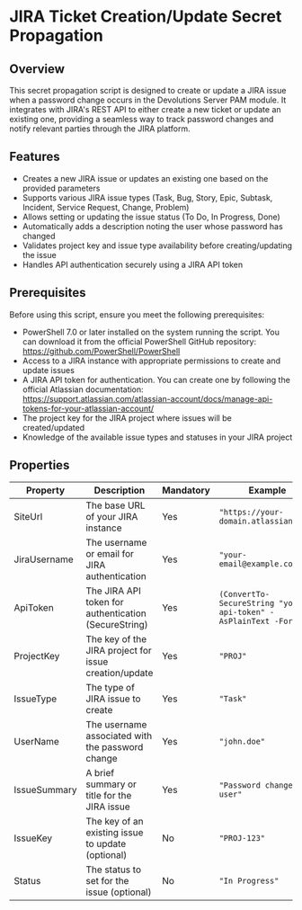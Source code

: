 # JIRA Ticket Creation/Update Secret Propagation

## Overview

This secret propagation script is designed to create or update a JIRA issue when a password change occurs in the Devolutions Server PAM module. It integrates with JIRA's REST API to either create a new ticket or update an existing one, providing a seamless way to track password changes and notify relevant parties through the JIRA platform.

## Features

- Creates a new JIRA issue or updates an existing one based on the provided parameters
- Supports various JIRA issue types (Task, Bug, Story, Epic, Subtask, Incident, Service Request, Change, Problem)
- Allows setting or updating the issue status (To Do, In Progress, Done)
- Automatically adds a description noting the user whose password has changed
- Validates project key and issue type availability before creating/updating the issue
- Handles API authentication securely using a JIRA API token

## Prerequisites

Before using this script, ensure you meet the following prerequisites:

- PowerShell 7.0 or later installed on the system running the script. You can download it from the official PowerShell GitHub repository: https://github.com/PowerShell/PowerShell
- Access to a JIRA instance with appropriate permissions to create and update issues
- A JIRA API token for authentication. You can create one by following the official Atlassian documentation: https://support.atlassian.com/atlassian-account/docs/manage-api-tokens-for-your-atlassian-account/
- The project key for the JIRA project where issues will be created/updated
- Knowledge of the available issue types and statuses in your JIRA project

## Properties

| Property       | Description                                            | Mandatory | Example                           |
|----------------|--------------------------------------------------------|-----------|-----------------------------------|
| SiteUrl        | The base URL of your JIRA instance                     | Yes       | `"https://your-domain.atlassian.net"` |
| JiraUsername   | The username or email for JIRA authentication          | Yes       | `"your-email@example.com"`        |
| ApiToken       | The JIRA API token for authentication (SecureString)   | Yes       | `(ConvertTo-SecureString "your-api-token" -AsPlainText -Force)` |
| ProjectKey     | The key of the JIRA project for issue creation/update  | Yes       | `"PROJ"`                          |
| IssueType      | The type of JIRA issue to create                       | Yes       | `"Task"`                          |
| UserName       | The username associated with the password change       | Yes       | `"john.doe"`                      |
| IssueSummary   | A brief summary or title for the JIRA issue            | Yes       | `"Password changed for user"`     |
| IssueKey       | The key of an existing issue to update (optional)      | No        | `"PROJ-123"`                      |
| Status         | The status to set for the issue (optional)             | No        | `"In Progress"`                   |